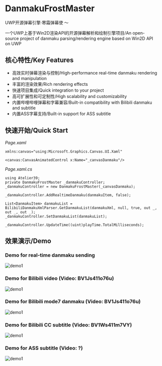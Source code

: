 # DanmakuFrostMaster
UWP开源弹幕引擎·寒霜弹幕使 ～

一个UWP上基于Win2D渲染API的开源弹幕解析和绘制引擎项目/An open-source project of danmaku parsing/rendering engine based on Win2D API on UWP

## 核心特性/Key Features
- 高效实时弹幕渲染与控制/High-performance real-time danmaku rendering and manipulation
- 丰富的渲染效果/Rich rendering effects
- 快速项目集成/Quick integration to your project
- 高可扩展性和可定制性/High scalability and customizability
- 内置哔哩哔哩弹幕和字幕兼容/Built-in compatibility with Bilibili danmaku and subtitle
- 内置ASS字幕支持/Built-in support for ASS subtitle

## 快速开始/Quick Start
*Page.xaml*

`xmlns:canvas="using:Microsoft.Graphics.Canvas.UI.Xaml"`

`<canvas:CanvasAnimatedControl x:Name="_canvasDanmaku"/>`

*Page.xaml.cs*

```
using Atelier39;
private DanmakuFrostMaster _danmakuController;
_danmakuController = new DanmakuFrostMaster(_canvasDanmaku);
```

`_danmakuController.AddRealtimeDanmaku(danmakuItem, false);`

```
List<DanmakuItem> danmakuList = BilibiliDanmakuXmlParser.GetDanmakuList(danmakuXml, null, true, out _, out _, out _);
_danmakuController.SetDanmakuList(danmakuList);
```

`_danmakuController.UpdateTime((uint)playTime.TotalMilliseconds);`

## 效果演示/Demo
### Demo for real-time danmaku sending
![demo1](https://github.com/cotaku/DanmakuFrostMaster/blob/main/DanmakuFrostMasterDemo/DemoScreenshots/demo1.png?raw=true)

### Demo for Bilibili video (Video: BV1Js411o76u)
![demo1](https://github.com/cotaku/DanmakuFrostMaster/blob/main/DanmakuFrostMasterDemo/DemoScreenshots/demo2-1.png?raw=true)
### Demo for Bilibili mode7 danmaku (Video: BV1Js411o76u)
![demo1](https://github.com/cotaku/DanmakuFrostMaster/blob/main/DanmakuFrostMasterDemo/DemoScreenshots/demo2-2.png?raw=true)

### Demo for Bilibili CC subtitle (Video: BV1Ws411m7VY)
![demo1](https://github.com/cotaku/DanmakuFrostMaster/blob/main/DanmakuFrostMasterDemo/DemoScreenshots/demo3.png?raw=true)

### Demo for ASS subtitle (Video: ?)
![demo1](https://github.com/cotaku/DanmakuFrostMaster/blob/main/DanmakuFrostMasterDemo/DemoScreenshots/demo4.png?raw=true)
